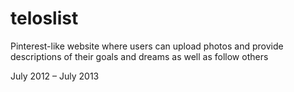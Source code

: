 # teloslist
Pinterest-like website where users can upload photos and provide descriptions of their goals and dreams as well as follow others

July 2012 – July 2013
